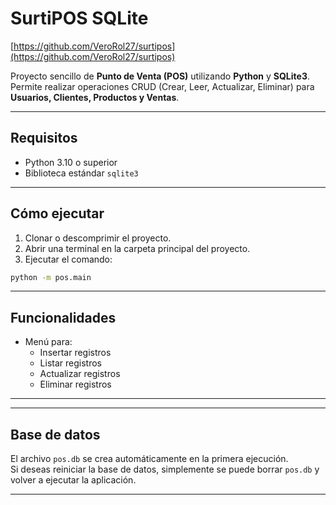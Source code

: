 # SurtiPOS SQLite

[https://github.com/VeroRol27/surtipos](https://github.com/VeroRol27/surtipos)


Proyecto sencillo de **Punto de Venta (POS)** utilizando **Python** y **SQLite3**.  
Permite realizar operaciones CRUD (Crear, Leer, Actualizar, Eliminar) para **Usuarios, Clientes, Productos y Ventas**.

---

## Requisitos

- Python 3.10 o superior
- Biblioteca estándar `sqlite3` 


---

##  Cómo ejecutar

1. Clonar o descomprimir el proyecto.
2. Abrir una terminal en la carpeta principal del proyecto.
3. Ejecutar el comando:

```bash
python -m pos.main
```


---

## Funcionalidades

- Menú para:
  - Insertar registros
  - Listar registros
  - Actualizar registros
  - Eliminar registros

---


---

## Base de datos

El archivo `pos.db` se crea automáticamente en la primera ejecución.  
Si deseas reiniciar la base de datos, simplemente se puede borrar `pos.db` y volver a ejecutar la aplicación.

---
